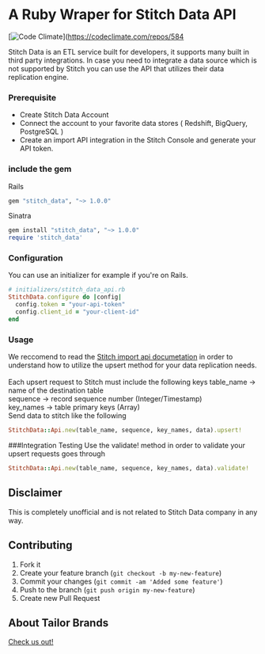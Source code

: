 A Ruby Wraper for Stitch Data API
===================

[![Code Climate](https://codeclimate.com/repos/584577393f11b34826000001/badges/aebfc4d9aa9cf0b17c72/gpa.svg)](https://codeclimate.com/repos/584

Stitch Data is an ETL service built for developers, it supports many built in third party integrations.
In case you need to integrate a data source which is not supported by Stitch you can use the API that utilizes their data replication engine.

### Prerequisite
- Create Stitch Data Account <br/>
- Connect the account to your favorite data stores ( Redshift, BigQuery, PostgreSQL ) <br/>
- Create an import API integration in the Stitch Console and generate your API token.

### include the gem
Rails
```rb
gem "stitch_data", "~> 1.0.0"
```
Sinatra
```rb
gem install "stitch_data", "~> 1.0.0"
require 'stitch_data'
```

### Configuration
You can use an initializer for example if you're on Rails.
```rb
# initializers/stitch_data_api.rb
StitchData.configure do |config|
  config.token = "your-api-token"
  config.client_id = "your-client-id"
end
```
### Usage
We reccomend to read the [Stitch import api documetation](https://docs.stitchdata.com/hc/en-us/articles/223734167-Import-API-Methods ) in order to understand how to utilize the upsert method for your data replication needs. <br/>
<br/>
Each upsert request to Stitch must include the following keys
table_name -> name of the destination table <br/>
sequence -> record sequence number (Integer/Timestamp) <br/>
key_names -> table primary keys (Array)
<br/>
Send data to stitch like the following
```rb
StitchData::Api.new(table_name, sequence, key_names, data).upsert!
```

###Integration Testing
Use the validate! method in order to validate your upsert requests goes through
```rb
StitchData::Api.new(table_name, sequence, key_names, data).validate!
```

## Disclaimer

This is completely unofficial and is not related to Stitch Data company in any way.

## Contributing

1. Fork it
2. Create your feature branch (`git checkout -b my-new-feature`)
3. Commit your changes (`git commit -am 'Added some feature'`)
4. Push to the branch (`git push origin my-new-feature`)
5. Create new Pull Request

## About Tailor Brands
[Check us out!](https://www.tailorbrands.com)
